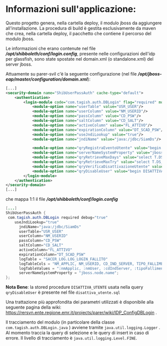 # Informazioni sull'applicazione:

Questo progetto genera, nella cartella deploy, il modulo jboss da aggiungere all'installazione.
La procedura di build è gestita esclusivamente da maven che crea, nella cartella deploy, il pacchetto che contiene il
percorso del modulo jboss.

Le informazioni che erano contenute nel file ***/opt/shibboleth/conf/login.config***, presente nelle configurazioni
dell'idp per glassfish, sono state spostate nel domain.xml (o standalone.xml) del server jboss.

Attuamente su parer-svil c'è la seguente configurazione (nel file ***/opt/jboss-eap/master/configuration/domain.xml***):
```xml
[...]
<security-domain name="ShibUserPassAuth" cache-type="default">
    <authentication>
        <login-module code="com.tagish.auth.DBLogin" flag="required" module="com.tagish.auth">
            <module-option name="userTable" value="USR_USER"/>
            <module-option name="userColumn" value="NM_USERID"/>
            <module-option name="passColumn" value="CD_PSW"/>
            <module-option name="saltColumn" value="CD_SALT"/>
            <module-option name="activeColumn" value="FL_ATTIVO"/>
            <module-option name="expirationColumn" value="DT_SCAD_PSW"/>
            <module-option name="useJndiLookup" value="true"/>
            <module-option name="jndiName" value="java:/jdbc/SiamDs"/>

            <module-option name="qryRegistraEventoUtente" value="begin REGISTRA_EVENTO_UTENTE(:nmUser,:cdIndIpClient,:cdIndServer,:tipoEvento,:dsEvento,:tsEvento);end;" />
            <module-option name="serverNameSystemProperty" value="jboss.node.name" />
            <module-option name="qryRetrieveMaxDays" value="select T.DS_VALORE_PARAM_APPLIC from iam_param_applic t where T.NM_PARAM_APPLIC = 'MAX_GIORNI'" />
            <module-option name="qryRetrieveMaxTry" value="select T.DS_VALORE_PARAM_APPLIC from iam_param_applic t where T.NM_PARAM_APPLIC = 'MAX_TENTATIVI_FALLITI'" />
            <module-option name="qryVerificaDisattivazioneUtente" value="select VERIFICA_DISATTIVAZIONE_UTENTE(:nmUser,:tipoEvento,:maxTentativi,:maxGiorni,:tsEvento) as resp from dual" />
            <module-option name="qryDisableUser" value="begin DISATTIVA_UTENTE(:nmUser, :tsEvento); end;" />
        </login-module>
    </authentication>
</security-domain>
[...]
```
che mappa 1:1 il file ***/opt/shibboleth/conf/login.config***
```java
[...]
ShibUserPassAuth {
 com.tagish.auth.DBLogin required debug="true"
	useJndiLookup="true"		
	  jndiName="java:/jdbc/SiamDs"		
	  userTable="USR_USER"
	  userColumn="NM_USERID"
	  passColumn="CD_PSW"
	  saltColumn="CD_SALT"
	  activeColumn="FL_ATTIVO"
	  expirationColumn="DT_SCAD_PSW"
	  logTable = "SACER_LOG.LOG_LOGIN_FALLITO"
	  logTableCols = "NM_APPLIC, NM_USERID, CD_IND_SERVER, TIPO_FALLIMENTO, CD_IND_IP_CLIENT, DS_FALLIMENTO, DT_FALLIMENTO, ID_LOGIN_FALLITO"
	  logTableValues = ":nmApplic, :nmUser, :cdIndServer, :tipoFallimento, :cdIndIpClient, :dsFallimento, :tsFallimento, SACER_LOG.SLOG_LOGIN_FALLITO.nextval"
	  serverNameSystemProperty = "jboss.node.name";
};
```

**Nota Bene**: la stored procedure ```DISATTIVA_UTENTE``` usata nella query ```qryDisableUser```
è presente nel file ```disattiva_utente.sql```

Una trattazione più approfondita dei parametri utilizzati è disponibile alla seguente pagina della wiki:
https://rersvn.ente.regione.emr.it/projects/parer/wiki/IDP_ConfigDBLogin .

Il tracciamento del modulo (in particolare della classe ```com.tagish.auth.DBLogin.java``` ) avviene tramite
```java.util.logging.Logger``` .
Al momento traccia la query di selezione e le query di insert in caso di errore.
Il livello di tracciamento è ```java.util.logging.Level.FINE```.
